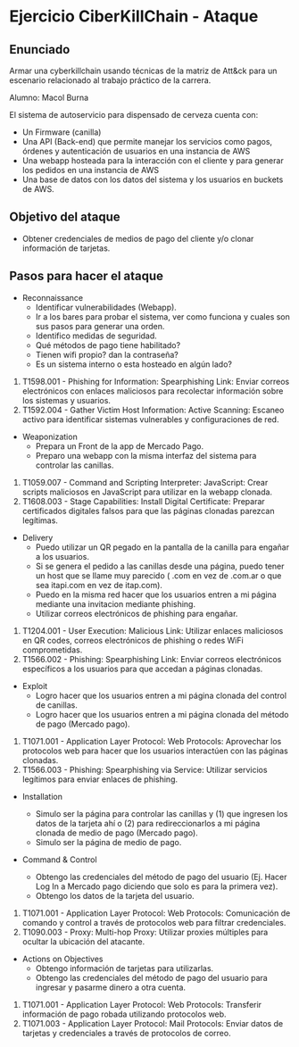# Ejercicio CiberKillChain - Ataque

## Enunciado

Armar una cyberkillchain usando técnicas de la matriz de Att&ck para un escenario relacionado al trabajo práctico de la carrera.

Alumno: Macol Burna

El sistema de autoservicio para dispensado de cerveza cuenta con:
 * Un Firmware (canilla)
 * Una API (Back-end) que permite manejar los servicios como pagos, órdenes y autenticación de usuarios en una instancia de AWS
 * Una webapp hosteada para la interacción con el cliente y para generar los pedidos en una instancia de AWS
 * Una base de datos con los datos del sistema y los usuarios en buckets de AWS.

## Objetivo del ataque

 * Obtener credenciales de medios de pago del cliente y/o clonar información de tarjetas.
       
## Pasos para hacer el ataque

* Reconnaissance
  - Identificar vulnerabilidades (Webapp).
  - Ir a los bares para probar el sistema, ver como funciona y cuales son sus pasos para generar una orden.
  - Identifico medidas de seguridad.
  - Qué métodos de pago tiene habilitado?
  - Tienen wifi propio? dan la contraseña?
  - Es un sistema interno o esta hosteado en algún lado?
 
1. T1598.001 - Phishing for Information: Spearphishing Link: Enviar correos electrónicos con enlaces maliciosos para recolectar información sobre los sistemas y usuarios.
2. T1592.004 - Gather Victim Host Information: Active Scanning: Escaneo activo para identificar sistemas vulnerables y configuraciones de red.

* Weaponization
  - Prepara un Front de la app de Mercado Pago.
  - Preparo una webapp con la misma interfaz del sistema para controlar las canillas.
 
1. T1059.007 - Command and Scripting Interpreter: JavaScript: Crear scripts maliciosos en JavaScript para utilizar en la webapp clonada.
2. T1608.003 - Stage Capabilities: Install Digital Certificate: Preparar certificados digitales falsos para que las páginas clonadas parezcan legítimas.

* Delivery
  - Puedo utilizar un QR pegado en la pantalla de la canilla para engañar a los usuarios.
  - Si se genera el pedido a las canillas desde una página, puedo tener un host que se llame muy parecido ( .com en vez de .com.ar o que sea itapi.com en vez de itap.com).
  - Puedo en la misma red hacer que los usuarios entren a mi página mediante una invitacion mediante phishing.
  - Utilizar correos electrónicos de phishing para engañar.
 
1. T1204.001 - User Execution: Malicious Link: Utilizar enlaces maliciosos en QR codes, correos electrónicos de phishing o redes WiFi comprometidas.
2. T1566.002 - Phishing: Spearphishing Link: Enviar correos electrónicos específicos a los usuarios para que accedan a páginas clonadas.

* Exploit
  - Logro hacer que los usuarios entren a mi página clonada del control de canillas.
  - Logro hacer que los usuarios entren a mi página clonada del método de pago (Mercado pago).
 
1. T1071.001 - Application Layer Protocol: Web Protocols: Aprovechar los protocolos web para hacer que los usuarios interactúen con las páginas clonadas.
2. T1566.003 - Phishing: Spearphishing via Service: Utilizar servicios legítimos para enviar enlaces de phishing.

* Installation
  - Simulo ser la página para controlar las canillas y (1) que ingresen los datos de la tarjeta ahí o (2) para redireccionarlos a mi página clonada de medio de pago (Mercado pago).
  - Simulo ser la página de medio de pago.

* Command & Control
  - Obtengo las credenciales del método de pago del usuario (Ej. Hacer Log In a Mercado pago diciendo que solo es para la primera vez).
  - Obtengo los datos de la tarjeta del usuario.
 
1. T1071.001 - Application Layer Protocol: Web Protocols: Comunicación de comando y control a través de protocolos web para filtrar credenciales.
2. T1090.003 - Proxy: Multi-hop Proxy: Utilizar proxies múltiples para ocultar la ubicación del atacante.
  
* Actions on Objectives
  - Obtengo información de tarjetas para utilizarlas.
  - Obtengo las credenciales del método de pago del usuario para ingresar y pasarme dinero a otra cuenta.
 
1. T1071.001 - Application Layer Protocol: Web Protocols: Transferir información de pago robada utilizando protocolos web.
2. T1071.003 - Application Layer Protocol: Mail Protocols: Enviar datos de tarjetas y credenciales a través de protocolos de correo.

